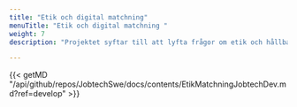 ```yaml
---
title: "Etik och digital matchning"
menuTitle: "Etik och digital matchning "
weight: 7
description: "Projektet syftar till att lyfta frågor om etik och hållbarhet kopplat till digital matchning."

---
```


{{< getMD "/api/github/repos/JobtechSwe/docs/contents/EtikMatchningJobtechDev.md?ref=develop" >}} 